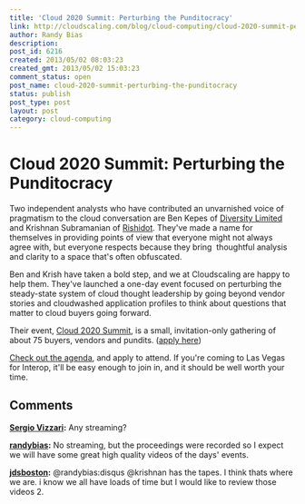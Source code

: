 ```yaml
---
title: 'Cloud 2020 Summit: Perturbing the Punditocracy'
link: http://cloudscaling.com/blog/cloud-computing/cloud-2020-summit-perturbing-the-punditocracy/
author: Randy Bias
description: 
post_id: 6216
created: 2013/05/02 08:03:23
created_gmt: 2013/05/02 15:03:23
comment_status: open
post_name: cloud-2020-summit-perturbing-the-punditocracy
status: publish
post_type: post
layout: post
category: cloud-computing
---
```


# Cloud 2020 Summit: Perturbing the Punditocracy

Two independent analysts who have contributed an unvarnished voice of pragmatism to the cloud conversation are Ben Kepes of [Diversity Limited](http://diversity.net.nz/) and Krishnan Subramanian of [Rishidot](http://krishworld.com/). They've made a name for themselves in providing points of view that everyone might not always agree with, but everyone respects because they bring  thoughtful analysis and clarity to a space that's often obfuscated.

Ben and Krish have taken a bold step, and we at Cloudscaling are happy to help them. They've launched a one-day event focused on perturbing the steady-state system of cloud thought leadership by going beyond vendor stories and cloudwashed application profiles to think about questions that matter to cloud buyers going forward.

Their event, [Cloud 2020 Summit](http://cloud2020summit.com/), is a small, invitation-only gathering of about 75 buyers, vendors and pundits. ([apply here](http://cloud2020.eventbrite.com/))

[Check out the agenda](http://cloud2020summit.com/agenda/), and apply to attend. If you're coming to Las Vegas for Interop, it'll be easy enough to join in, and it should be well worth your time.

## Comments

**[Sergio Vizzari](#3882 "2013-05-07 01:28:00"):** Any streaming?

**[randybias](#3886 "2013-05-12 17:58:00"):** No streaming, but the proceedings were recorded so I expect we will have some great high quality videos of the days' events.

**[jdsboston](#3887 "2013-07-03 11:52:00"):** @randybias:disqus @krishnan has the tapes. I think thats where we are. i know we all have loads of time but I would like to review those videos 2.

